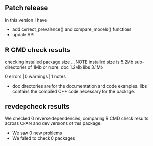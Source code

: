 ## Patch release
In this version I have
* add correct_prevalence() and compare_models() functions
* update API


## R CMD check results
checking installed package size ... NOTE
installed size is  5.2Mb
sub-directories of 1Mb or more:
  doc    1.2Mb
  libs   3.1Mb

0 errors | 0 warnings | 1 notes

* doc directories are for the documentation and code examples. libs contains the compiled C++ code necessary for the package.


## revdepcheck results

We checked 0 reverse dependencies, comparing R CMD check results across CRAN and dev versions of this package.

 * We saw 0 new problems
 * We failed to check 0 packages

